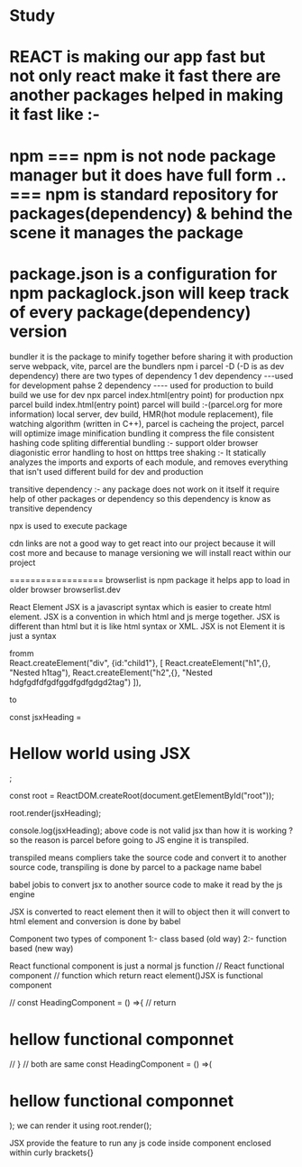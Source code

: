 <!-- Stusy -->
# Study

<!-- episode 2 lecture -->
 REACT is making our app fast but not only react make it fast there are another packages helped in making it fast
 like :-
 ===================
 npm
 === npm is not node package manager but it does have full form ..
 === npm is standard repository for packages(dependency) & behind the scene it manages the package
 =====================

 package.json is a configuration for npm
 packaglock.json will keep track of every package(dependency) version
 =====================

 bundler
 it is the package to minify together before sharing it with production serve
 webpack, vite, parcel are the bundlers
 npm i parcel -D  (-D is as dev dependency)
 there are two types of dependency
 1 dev dependency ---used for development pahse
 2 dependency ---- used for production
 to build build we use for dev npx parcel index.html(entry point)
                for production npx parcel build index.html(entry point)
 parcel will build :-(parcel.org for more information)
    local server, 
    dev build, 
    HMR(hot module replacement), 
    file watching algorithm (written in C++), 
    parcel is cacheing the project, 
    parcel will optimize image
    minification
    bundling
    it compress the file
    consistent hashing
    code spliting 
    differential bundling :- support older browser
    diagonistic
    error handling
    to host on htttps
    tree shaking :-  It statically analyzes the imports and exports of each module, and removes everything that isn't used
    different build for dev and production

  transitive dependency :- any package does not work on it itself it require help of other packages or dependency so this dependency is know as transitive dependency


 npx is used to execute package 
 

 cdn links are not a good way to get react into our project because it will cost more and because to manage versioning we will install react within our project

==================
browserlist is npm package it helps app to load in older browser browserlist.dev


<!-- episode 3 -->

React Element
JSX is a javascript syntax which is easier to create html element.
JSX is a convention in which html and js merge together.
JSX is different than html but it is like html syntax or XML.
JSX is not Element it is just a syntax

fromm         
        React.createElement("div", {id:"child1"}, [
            React.createElement("h1",{}, "Nested h1tag"),
            React.createElement("h2",{}, "Nested hdgfgdfdfgdfggdfgdfgdgd2tag") 
        ]),

to 

  <!-- <div id="root">
    <h1>Nested h1tag</h1>
  </div> -->


const jsxHeading = <h1 id="heading">Hellow world using JSX</h1>;

const root = ReactDOM.createRoot(document.getElementById("root"));

root.render(jsxHeading);

console.log(jsxHeading);
above code is not valid jsx than how it is working ?
so the reason is parcel
before going to JS engine it is transpiled.

transpiled means compliers take the source code and convert it to another source code,
transpiling is done by parcel to a package name babel

babel jobis to convert jsx to another source code to make it read by the js engine

JSX is converted to react element then it will to object then it will convert to html element and conversion is done by babel


Component
two types of component
1:-  class based  (old way)
2:-  function based (new way)


React functional component is just a normal js function
// React functional component
// function which return react element()JSX is functional component


// const HeadingComponent = () =>{
//     return <h1 className="heading">hellow functional componnet</h1>
// }
// both are same
const HeadingComponent = () =>(
    <div id="container">
        <h1 className="heading">hellow functional componnet</h1>
    </div>
);
we can render it using 
root.render(<HeadingComponent />);


JSX provide the feature to run any js code inside component enclosed within curly brackets{}



<!-- Episode 4 -->

